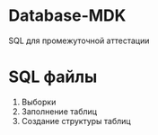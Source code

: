 # Database-MDK
SQL для промежуточной аттестации
# SQL файлы
1. Выборки
2. Заполнение таблиц
3. Создание структуры таблиц
